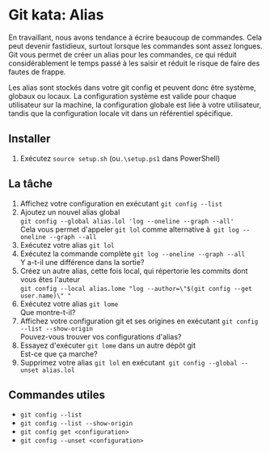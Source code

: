 # Git kata: Alias

En travaillant, nous avons tendance à écrire beaucoup de commandes. Cela peut devenir fastidieux, surtout lorsque les commandes sont assez longues. Git vous permet de créer un alias pour les commandes, ce qui réduit considérablement le temps passé à les saisir et réduit le risque de faire des fautes de frappe.

Les alias sont stockés dans votre git config et peuvent donc être système, globaux ou locaux. La configuration système est valide pour chaque utilisateur sur la machine, la configuration globale est liée à votre utilisateur, tandis que la configuration locale vit dans un référentiel spécifique.

## Installer

1. Exécutez `source setup.sh` (ou`.\setup.ps1` dans PowerShell)

## La tâche

1. Affichez votre configuration en exécutant `git config --list`
2. Ajoutez un nouvel alias global \
 `git config --global alias.lol 'log --oneline --graph --all'` \
 Cela vous permet d'appeler `git lol` comme alternative à` git log --oneline --graph --all`
3. Exécutez votre alias `git lol`
4. Exécutez la commande complète `git log --oneline --graph --all` \
Y a-t-il une différence dans la sortie?
5. Créez un autre alias, cette fois local, qui répertorie les commits dont vous êtes l'auteur \
`git config --local alias.lome "log --author=\"$(git config --get user.name)\" "`
6. Exécutez votre alias `git lome` \
 Que montre-t-il?
7. Affichez votre configuration git et ses origines en exécutant `git config --list --show-origin` \
 Pouvez-vous trouver vos configurations d'alias?
8. Essayez d'exécuter `git lome` dans un autre dépôt git \
 Est-ce que ça marche?
9. Supprimez votre alias `git lol` en exécutant` git config --global --unset alias.lol`

## Commandes utiles

- `git config --list`
- `git config --list --show-origin`
- `git config get <configuration>`
- `git config --unset <configuration>`
